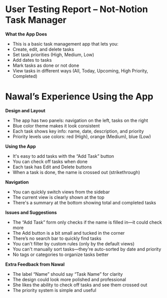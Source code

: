 # User Testing Report – Not-Notion Task Manager

**What the App Does**

- This is a basic task management app that lets you:
- Create, edit, and delete tasks
- Set task priorities (High, Medium, Low)
- Add dates to tasks
- Mark tasks as done or not done
- View tasks in different ways (All, Today, Upcoming, High Priority, Completed)

# Nawal’s Experience Using the App

**Design and Layout**

- The app has two panels: navigation on the left, tasks on the right
- Blue color theme makes it look consistent
- Each task shows key info: name, date, description, and priority
- Priority levels use colors: red (High), orange (Medium), blue (Low)

**Using the App**

- It's easy to add tasks with the “Add Task” button
- You can check off tasks when done
- Each task has Edit and Delete buttons
- When a task is done, the name is crossed out (strikethrough)

**Navigation**

- You can quickly switch views from the sidebar
- The current view is clearly shown at the top
- There's a summary at the bottom showing total and completed tasks

**Issues and Suggestions**

- The “Add Task” form only checks if the name is filled in—it could check more
- The Add button is a bit small and tucked in the corner
- There’s no search bar to quickly find tasks
- You can't filter by custom rules (only by the default views)
- You can't manually sort tasks—they're auto-sorted by date and priority
- No tags or categories to organize tasks better

**Extra Feedback from Nawal**

- The label “Name” should say “Task Name” for clarity
- The design could look more polished and professional
- She likes the ability to check off tasks and see them crossed out
- The priority system is simple and useful
 

 
 


